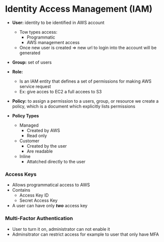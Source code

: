 # Identity Access Management (IAM)
* **User:** identity to be identified in AWS account
    * Tow types access:
        * Programmatic
        * AWS management access
    * Once new user is created => new url to login into the account will be generated
* **Group:** set of users
* **Role:**
    * Is an IAM entity that defines a set of permissions for making AWS service request
    * Ex: give acces to EC2 a full accees to S3

* **Policy:** to assign a permission to a users, group, or resource we create a policy, which is a document which explicitly lists permissions
* **Policy Types**
    * Managed
        * Created by AWS
        * Read only
    * Customer
        * Created by the user
        * Are readable
    * Inline
        * Attatched directly to the user

### Access Keys

* Allows programmatical access to AWS
* Contains
    * Access Key ID
    * Secret Access Key
* A user can have only ***two*** access key

### Multi-Factor Authentication

* User to turn it on, administrator can not enable it
* Adminsitrator can restrict access for example to user that only have MFA
